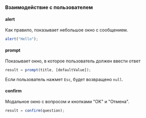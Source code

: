 ### Взаимодействие с пользователем

#### alert

Как правило, показывает небольшое окно с сообщением.

```javascript
alert("Hello");
```

#### prompt

Показывает окно, в которое пользователь должен ввести ответ

```javascript
result = prompt(title, [defaultValue]);
```

Если пользователь нажмет `Esc`, будет возвращено `null`.

#### confirm

Модальное окно с вопросом и кнопками "OK" и "Отмена".

```javascript
result = confirm(question);
```

